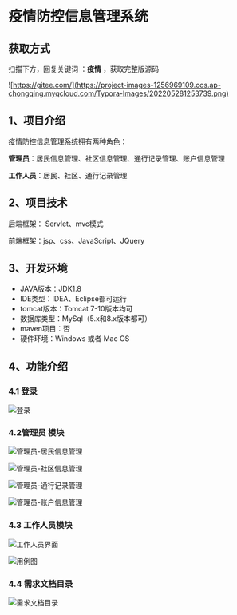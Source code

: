 # 疫情防控信息管理系统

## 获取方式

扫描下方，回复关键词  ：**疫情** ，获取完整版源码

![https://gitee.com/](https://project-images-1256969109.cos.ap-chongqing.myqcloud.com/Typora-Images/202205281253739.png)

## 1、项目介绍

疫情防控信息管理系统拥有两种角色：

**管理员**：居民信息管理、社区信息管理、通行记录管理、账户信息管理

**工作人员**：居民、社区、通行记录管理


## 2、项目技术

后端框架： Servlet、mvc模式

前端框架：jsp、css、JavaScript、JQuery

## 3、开发环境

- JAVA版本：JDK1.8
- IDE类型：IDEA、Eclipse都可运行
- tomcat版本：Tomcat 7-10版本均可
- 数据库类型：MySql（5.x和8.x版本都可） 
- maven项目：否
- 硬件环境：Windows 或者 Mac OS


## 4、功能介绍

### 4.1 登录

![登录](https://project-images-1256969109.cos.ap-chongqing.myqcloud.com/Typora-Images/202207122008370.jpg)

### 4.2管理员 模块

![管理员-居民信息管理](https://project-images-1256969109.cos.ap-chongqing.myqcloud.com/Typora-Images/202207122008557.jpg)

![管理员-社区信息管理](https://project-images-1256969109.cos.ap-chongqing.myqcloud.com/Typora-Images/202207122008635.jpg)

![管理员-通行记录管理](https://project-images-1256969109.cos.ap-chongqing.myqcloud.com/Typora-Images/202207122008345.jpg)

![管理员-账户信息管理](https://project-images-1256969109.cos.ap-chongqing.myqcloud.com/Typora-Images/202207122008933.jpg)

### 4.3 工作人员模块

![工作人员界面](https://project-images-1256969109.cos.ap-chongqing.myqcloud.com/Typora-Images/202207122008737.jpg)

![用例图](https://project-images-1256969109.cos.ap-chongqing.myqcloud.com/Typora-Images/202207122008120.png)

### 4.4 需求文档目录

![需求文档目录](https://project-images-1256969109.cos.ap-chongqing.myqcloud.com/Typora-Images/202207122008630.jpg)




